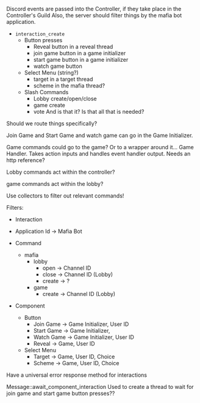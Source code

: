 
Discord events are passed into the Controller, if they take place in the Controller's Guild
Also, the server should filter things by the mafia bot application.

- `interaction_create`
	- Button presses
		- Reveal button in a reveal thread
		- join game button in a game initializer
		- start game button in a game initializer
		- watch game button
	- Select Menu (string?)
		- target in a target thread
		- scheme in the mafia thread?
	- Slash Commands
		- Lobby create/open/close
		- game create
		- vote
And is that it? Is that all that is needed?

Should we route things specifically?

Join Game and Start Game and watch game can go in the Game Initializer.

Game commands could go to the game? Or to a wrapper around it...
	Game Handler. Takes action inputs and handles event handler output. Needs an http reference?

Lobby commands act within the controller?

game commands act within the lobby?


Use collectors to filter out relevant commands!

Filters:
- Interaction

- Application Id -> Mafia Bot

- Command
	- mafia
		- lobby
			- open -> Channel ID
			- close -> Channel ID (Lobby)
			- create -> ?
		- game
			- create -> Channel ID (Lobby)
- Component
	- Button
		- Join Game -> Game Initializer, User ID
		- Start Game -> Game Initializer,
		- Watch Game -> Game Initializer, User ID
		- Reveal -> Game, User ID
	- Select Menu
		- Target -> Game, User ID, Choice
		- Scheme -> Game, User ID, Choice

Have a universal error response method for interactions

Message::await_component_interaction
Used to create a thread to wait for join game and start game button presses??